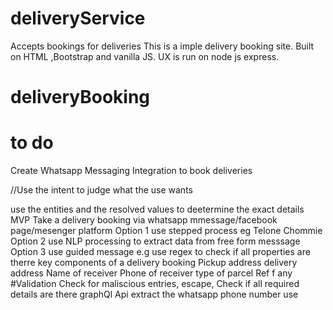 # deliveryService
Accepts bookings for deliveries
This is a imple delivery booking site. 
Built on HTML ,Bootstrap and vanilla JS.
UX is run on node js express.
# deliveryBooking
# to do
Create Whatsapp Messaging Integration to book deliveries

//Use the intent to judge what the use wants

use the entities and the resolved values to deetermine the exact details
MVP
Take a delivery booking via whatsapp mmessage/facebook page/mesenger platform
Option 1
use stepped process eg Telone Chommie
Option 2 
use NLP processing to extract data from free form messsage
Option 3 
use guided message e.g use regex to check if all properties are therre
key components of a delivery booking
Pickup address
delivery address
Name of receiver
Phone of receiver
type of parcel
Ref f any
#Validation
Check for maliscious entries, escape, Check if all required details are there
graphQl Api extract the whatsapp phone number use 



